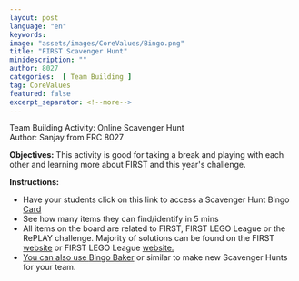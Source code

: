 ```yaml
---
layout: post
language: "en"
keywords:
image: "assets/images/CoreValues/Bingo.png"
title: "FIRST Scavenger Hunt"
minidescription: ""
author: 8027
categories:  [ Team Building ]
tag: CoreValues
featured: false
excerpt_separator: <!--more-->
---
```


Team Building Activity: Online Scavenger Hunt<br>
Author: Sanjay from FRC 8027
<!--more-->

<b>Objectives:</b>
This activity is good for taking a break and playing with each other and learning more about FIRST and this year's challenge.

<b>Instructions:</b>
- Have your students click on this link to access a Scavenger Hunt Bingo <a href="https://bingobaker.com#0195206d584fd985">Card</a>
- See how many items they can find/identify in 5 mins
- All items on the board are related to FIRST, FIRST LEGO League or the RePLAY challenge. Majority of solutions can be found on the FIRST <a href="https://www.firstinspires.org/">website</a> or FIRST LEGO League <a href="https://www.firstlegoleague.org/">website.
- You can also use <a href="https://bingobaker.com">Bingo Baker</a> or similar to make new Scavenger Hunts for your team.
